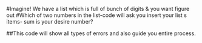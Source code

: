 #Imagine! We have a list which is full of bunch of digits & you want figure out 
#Which of two numbers in the list-code will ask you insert your list s items- sum is your desire number?

##This code will show all types of errors and also guide you entire process. 
